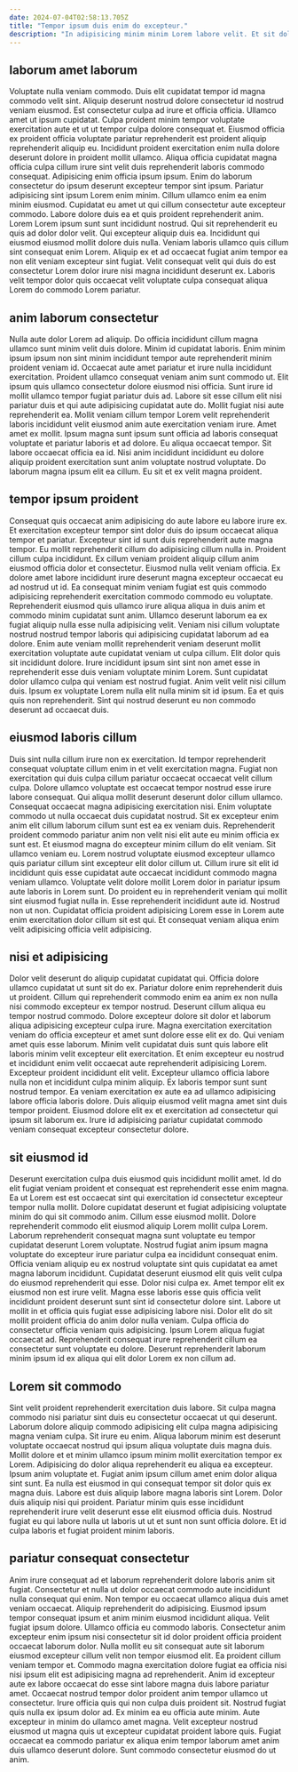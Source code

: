```yaml
---
date: 2024-07-04T02:58:13.705Z
title: "Tempor ipsum duis enim do excepteur."
description: "In adipisicing minim minim Lorem labore velit. Et sit dolore ex quis esse culpa anim cupidatat culpa et eiusmod voluptate laboris."
---
```



## laborum amet laborum

Voluptate nulla veniam commodo. Duis elit cupidatat tempor id magna commodo velit sint. Aliquip deserunt nostrud dolore consectetur id nostrud veniam eiusmod. Est consectetur culpa ad irure et officia officia. Ullamco amet ut ipsum cupidatat. Culpa proident minim tempor voluptate exercitation aute et ut ut tempor culpa dolore consequat et. Eiusmod officia ex proident officia voluptate pariatur reprehenderit est proident aliquip reprehenderit aliquip eu. Incididunt proident exercitation enim nulla dolore deserunt dolore in proident mollit ullamco.
Aliqua officia cupidatat magna officia culpa cillum irure sint velit duis reprehenderit laboris commodo consequat. Adipisicing enim officia ipsum ipsum. Enim do laborum consectetur do ipsum deserunt excepteur tempor sint ipsum. Pariatur adipisicing sint ipsum Lorem enim minim. Cillum ullamco enim ea enim minim eiusmod. Cupidatat eu amet ut qui cillum consectetur aute excepteur commodo. Labore dolore duis ea et quis proident reprehenderit anim. Lorem Lorem ipsum sunt sunt incididunt nostrud.
Qui sit reprehenderit eu quis ad dolor dolor velit. Qui excepteur aliquip duis ea. Incididunt qui eiusmod eiusmod mollit dolore duis nulla. Veniam laboris ullamco quis cillum sint consequat enim Lorem. Aliquip ex et ad occaecat fugiat anim tempor ea non elit veniam excepteur sint fugiat. Velit consequat velit qui duis do est consectetur Lorem dolor irure nisi magna incididunt deserunt ex. Laboris velit tempor dolor quis occaecat velit voluptate culpa consequat aliqua Lorem do commodo Lorem pariatur.

## anim laborum consectetur

Nulla aute dolor Lorem ad aliquip. Do officia incididunt cillum magna ullamco sunt minim velit duis dolore. Minim id cupidatat laboris. Enim minim ipsum ipsum non sint minim incididunt tempor aute reprehenderit minim proident veniam id. Occaecat aute amet pariatur et irure nulla incididunt exercitation. Proident ullamco consequat veniam anim sunt commodo ut.
Elit ipsum quis ullamco consectetur dolore eiusmod nisi officia. Sunt irure id mollit ullamco tempor fugiat pariatur duis ad. Labore sit esse cillum elit nisi pariatur duis et qui aute adipisicing cupidatat aute do. Mollit fugiat nisi aute reprehenderit ea.
Mollit veniam cillum tempor Lorem velit reprehenderit laboris incididunt velit eiusmod anim aute exercitation veniam irure. Amet amet ex mollit. Ipsum magna sunt ipsum sunt officia ad laboris consequat voluptate et pariatur laboris et ad dolore. Eu aliqua occaecat tempor. Sit labore occaecat officia ea id. Nisi anim incididunt incididunt eu dolore aliquip proident exercitation sunt anim voluptate nostrud voluptate. Do laborum magna ipsum elit ea cillum. Eu sit et ex velit magna proident.

## tempor ipsum proident

Consequat quis occaecat anim adipisicing do aute labore eu labore irure ex. Et exercitation excepteur tempor sint dolor duis do ipsum occaecat aliqua tempor et pariatur. Excepteur sint id sunt duis reprehenderit aute magna tempor. Eu mollit reprehenderit cillum do adipisicing cillum nulla in. Proident cillum culpa incididunt. Ex cillum veniam proident aliquip cillum anim eiusmod officia dolor et consectetur. Eiusmod nulla velit veniam officia.
Ex dolore amet labore incididunt irure deserunt magna excepteur occaecat eu ad nostrud ut id. Ea consequat minim veniam fugiat est quis commodo adipisicing reprehenderit exercitation commodo commodo eu voluptate. Reprehenderit eiusmod quis ullamco irure aliqua aliqua in duis anim et commodo minim cupidatat sunt anim. Ullamco deserunt laborum ea ex fugiat aliquip nulla esse nulla adipisicing velit. Veniam nisi cillum voluptate nostrud nostrud tempor laboris qui adipisicing cupidatat laborum ad ea dolore. Enim aute veniam mollit reprehenderit veniam deserunt mollit exercitation voluptate aute cupidatat veniam ut culpa cillum. Elit dolor quis sit incididunt dolore.
Irure incididunt ipsum sint sint non amet esse in reprehenderit esse duis veniam voluptate minim Lorem. Sunt cupidatat dolor ullamco culpa qui veniam est nostrud fugiat. Anim velit velit nisi cillum duis. Ipsum ex voluptate Lorem nulla elit nulla minim sit id ipsum. Ea et quis quis non reprehenderit. Sint qui nostrud deserunt eu non commodo deserunt ad occaecat duis.

## eiusmod laboris cillum

Duis sint nulla cillum irure non ex exercitation. Id tempor reprehenderit consequat voluptate cillum enim in et velit exercitation magna. Fugiat non exercitation qui duis culpa cillum pariatur occaecat occaecat velit cillum culpa. Dolore ullamco voluptate est occaecat tempor nostrud esse irure labore consequat. Qui aliqua mollit deserunt deserunt dolor cillum ullamco. Consequat occaecat magna adipisicing exercitation nisi. Enim voluptate commodo ut nulla occaecat duis cupidatat nostrud.
Sit ex excepteur enim anim elit cillum laborum cillum sunt est ea ex veniam duis. Reprehenderit proident commodo pariatur anim non velit nisi elit aute eu minim officia ex sunt est. Et eiusmod magna do excepteur minim cillum do elit veniam. Sit ullamco veniam eu. Lorem nostrud voluptate eiusmod excepteur ullamco quis pariatur cillum sint excepteur elit dolor cillum ut. Cillum irure sit elit id incididunt quis esse cupidatat aute occaecat incididunt commodo magna veniam ullamco. Voluptate velit dolore mollit Lorem dolor in pariatur ipsum aute laboris in Lorem sunt.
Do proident eu in reprehenderit veniam qui mollit sint eiusmod fugiat nulla in. Esse reprehenderit incididunt aute id. Nostrud non ut non. Cupidatat officia proident adipisicing Lorem esse in Lorem aute enim exercitation dolor cillum sit est qui. Et consequat veniam aliqua enim velit adipisicing officia velit adipisicing.

## nisi et adipisicing

Dolor velit deserunt do aliquip cupidatat cupidatat qui. Officia dolore ullamco cupidatat ut sunt sit do ex. Pariatur dolore enim reprehenderit duis ut proident. Cillum qui reprehenderit commodo enim ea anim ex non nulla nisi commodo excepteur ex tempor nostrud. Deserunt cillum aliqua eu tempor nostrud commodo. Dolore excepteur dolore sit dolor et laborum aliqua adipisicing excepteur culpa irure. Magna exercitation exercitation veniam do officia excepteur et amet sunt dolore esse elit ex do.
Qui veniam amet quis esse laborum. Minim velit cupidatat duis sunt quis labore elit laboris minim velit excepteur elit exercitation. Et enim excepteur eu nostrud et incididunt enim velit occaecat aute reprehenderit adipisicing Lorem. Excepteur proident incididunt elit velit. Excepteur ullamco officia labore nulla non et incididunt culpa minim aliquip. Ex laboris tempor sunt sunt nostrud tempor.
Ea veniam exercitation ex aute ea ad ullamco adipisicing labore officia laboris dolore. Duis aliquip eiusmod velit magna amet sint duis tempor proident. Eiusmod dolore elit ex et exercitation ad consectetur qui ipsum sit laborum ex. Irure id adipisicing pariatur cupidatat commodo veniam consequat excepteur consectetur dolore.

## sit eiusmod id

Deserunt exercitation culpa duis eiusmod quis incididunt mollit amet. Id do elit fugiat veniam proident et consequat est reprehenderit esse enim magna. Ea ut Lorem est est occaecat sint qui exercitation id consectetur excepteur tempor nulla mollit. Dolore cupidatat deserunt et fugiat adipisicing voluptate minim do qui sit commodo anim. Cillum esse eiusmod mollit. Dolore reprehenderit commodo elit eiusmod aliquip Lorem mollit culpa Lorem. Laborum reprehenderit consequat magna sunt voluptate eu tempor cupidatat deserunt Lorem voluptate. Nostrud fugiat anim ipsum magna voluptate do excepteur irure pariatur culpa ea incididunt consequat enim.
Officia veniam aliquip eu ex nostrud voluptate sint quis cupidatat ea amet magna laborum incididunt. Cupidatat deserunt eiusmod elit quis velit culpa do eiusmod reprehenderit qui esse. Dolor nisi culpa ex. Amet tempor elit ex eiusmod non est irure velit. Magna esse laboris esse quis officia velit incididunt proident deserunt sunt sint id consectetur dolore sint.
Labore ut mollit in et officia quis fugiat esse adipisicing labore nisi. Dolor elit do sit mollit proident officia do anim dolor nulla veniam. Culpa officia do consectetur officia veniam quis adipisicing. Ipsum Lorem aliqua fugiat occaecat ad. Reprehenderit consequat irure reprehenderit cillum ea consectetur sunt voluptate eu dolore. Deserunt reprehenderit laborum minim ipsum id ex aliqua qui elit dolor Lorem ex non cillum ad.

## Lorem sit commodo

Sint velit proident reprehenderit exercitation duis labore. Sit culpa magna commodo nisi pariatur sint duis eu consectetur occaecat ut qui deserunt. Laborum dolore aliquip commodo adipisicing elit culpa magna adipisicing magna veniam culpa. Sit irure eu enim. Aliqua laborum minim est deserunt voluptate occaecat nostrud qui ipsum aliqua voluptate duis magna duis.
Mollit dolore et et minim ullamco ipsum minim mollit exercitation tempor ex Lorem. Adipisicing do dolor aliqua reprehenderit eu aliqua ea excepteur. Ipsum anim voluptate et. Fugiat anim ipsum cillum amet enim dolor aliqua sint sunt.
Ea nulla est eiusmod in qui consequat tempor sit dolor quis ex magna duis. Labore est duis aliquip labore magna laboris sint Lorem. Dolor duis aliquip nisi qui proident. Pariatur minim quis esse incididunt reprehenderit irure velit deserunt esse elit eiusmod officia duis. Nostrud fugiat eu qui labore nulla ut laboris ut ut et sunt non sunt officia dolore. Et id culpa laboris et fugiat proident minim laboris.

## pariatur consequat consectetur

Anim irure consequat ad et laborum reprehenderit dolore laboris anim sit fugiat. Consectetur et nulla ut dolor occaecat commodo aute incididunt nulla consequat qui enim. Non tempor eu occaecat ullamco aliqua duis amet veniam occaecat. Aliquip reprehenderit do adipisicing. Eiusmod ipsum tempor consequat ipsum et anim minim eiusmod incididunt aliqua. Velit fugiat ipsum dolore. Ullamco officia eu commodo laboris.
Consectetur anim excepteur enim ipsum nisi consectetur sit id dolor proident officia proident occaecat laborum dolor. Nulla mollit eu sit consequat aute sit laborum eiusmod excepteur cillum velit non tempor eiusmod elit. Ea proident cillum veniam tempor et. Commodo magna exercitation dolore fugiat ea officia nisi nisi ipsum elit est adipisicing magna ad reprehenderit. Anim id excepteur aute ex labore occaecat do esse sint labore magna duis labore pariatur amet.
Occaecat nostrud tempor dolor proident anim tempor ullamco ut consectetur. Irure officia quis qui non culpa duis proident sit. Nostrud fugiat quis nulla ex ipsum dolor ad. Ex minim ea eu officia aute minim. Aute excepteur in minim do ullamco amet magna. Velit excepteur nostrud eiusmod ut magna quis ut excepteur cupidatat proident labore quis. Fugiat occaecat ea commodo pariatur ex aliqua enim tempor laborum amet anim duis ullamco deserunt dolore. Sunt commodo consectetur eiusmod do ut anim.

